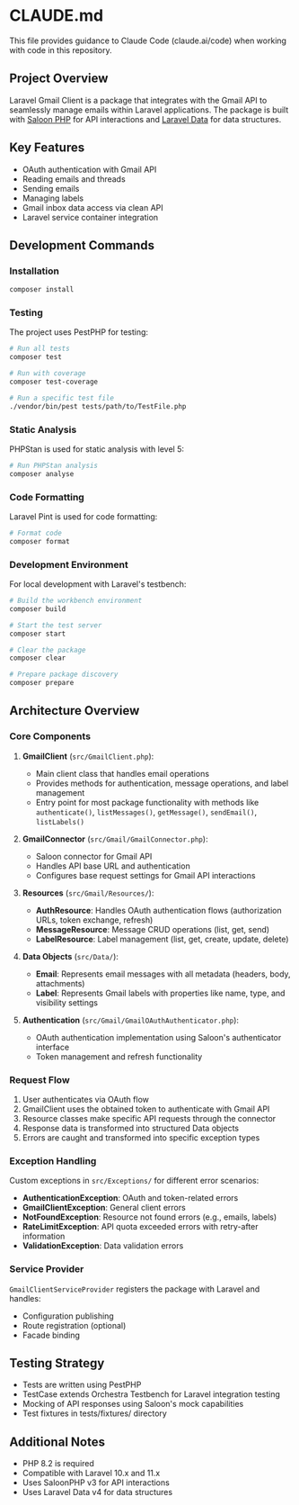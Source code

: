 # CLAUDE.md

This file provides guidance to Claude Code (claude.ai/code) when working with code in this repository.

## Project Overview

Laravel Gmail Client is a package that integrates with the Gmail API to seamlessly manage emails within Laravel applications. The package is built with [Saloon PHP](https://github.com/saloonphp/saloon) for API interactions and [Laravel Data](https://github.com/spatie/laravel-data) for data structures.

## Key Features

- OAuth authentication with Gmail API
- Reading emails and threads
- Sending emails
- Managing labels
- Gmail inbox data access via clean API
- Laravel service container integration

## Development Commands

### Installation

```bash
composer install
```

### Testing

The project uses PestPHP for testing:

```bash
# Run all tests
composer test

# Run with coverage
composer test-coverage

# Run a specific test file
./vendor/bin/pest tests/path/to/TestFile.php
```

### Static Analysis

PHPStan is used for static analysis with level 5:

```bash
# Run PHPStan analysis
composer analyse
```

### Code Formatting

Laravel Pint is used for code formatting:

```bash
# Format code
composer format
```

### Development Environment

For local development with Laravel's testbench:

```bash
# Build the workbench environment
composer build

# Start the test server
composer start

# Clear the package
composer clear

# Prepare package discovery
composer prepare
```

## Architecture Overview

### Core Components

1. **GmailClient** (`src/GmailClient.php`): 
   - Main client class that handles email operations
   - Provides methods for authentication, message operations, and label management
   - Entry point for most package functionality with methods like `authenticate()`, `listMessages()`, `getMessage()`, `sendEmail()`, `listLabels()`

2. **GmailConnector** (`src/Gmail/GmailConnector.php`):
   - Saloon connector for Gmail API
   - Handles API base URL and authentication
   - Configures base request settings for Gmail API interactions

3. **Resources** (`src/Gmail/Resources/`):
   - **AuthResource**: Handles OAuth authentication flows (authorization URLs, token exchange, refresh)
   - **MessageResource**: Message CRUD operations (list, get, send)
   - **LabelResource**: Label management (list, get, create, update, delete)

4. **Data Objects** (`src/Data/`):
   - **Email**: Represents email messages with all metadata (headers, body, attachments)
   - **Label**: Represents Gmail labels with properties like name, type, and visibility settings

5. **Authentication** (`src/Gmail/GmailOAuthAuthenticator.php`):
   - OAuth authentication implementation using Saloon's authenticator interface
   - Token management and refresh functionality

### Request Flow

1. User authenticates via OAuth flow
2. GmailClient uses the obtained token to authenticate with Gmail API
3. Resource classes make specific API requests through the connector
4. Response data is transformed into structured Data objects
5. Errors are caught and transformed into specific exception types

### Exception Handling

Custom exceptions in `src/Exceptions/` for different error scenarios:
- **AuthenticationException**: OAuth and token-related errors
- **GmailClientException**: General client errors
- **NotFoundException**: Resource not found errors (e.g., emails, labels)
- **RateLimitException**: API quota exceeded errors with retry-after information
- **ValidationException**: Data validation errors

### Service Provider

`GmailClientServiceProvider` registers the package with Laravel and handles:
- Configuration publishing
- Route registration (optional)
- Facade binding

## Testing Strategy

- Tests are written using PestPHP
- TestCase extends Orchestra Testbench for Laravel integration testing
- Mocking of API responses using Saloon's mock capabilities
- Test fixtures in tests/fixtures/ directory

## Additional Notes

- PHP 8.2 is required
- Compatible with Laravel 10.x and 11.x
- Uses SaloonPHP v3 for API interactions
- Uses Laravel Data v4 for data structures